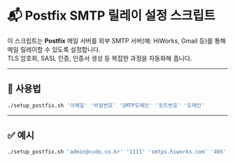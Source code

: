 # 📬 Postfix SMTP 릴레이 설정 스크립트

이 스크립트는 **Postfix** 메일 서버를 외부 SMTP 서버(예: HiWorks, Gmail 등)를 통해 메일 릴레이할 수 있도록 설정합니다.  
TLS 암호화, SASL 인증, 인증서 생성 등 복잡한 과정을 자동화해 줍니다.

---

## 📌 사용법

```bash
./setup_postfix.sh '이메일' '비밀번호' 'SMTP도메인' '포트번호' '도메인'
```

---

## ✅ 예시

```bash
./setup_postfix.sh 'admin@cudo.co.kr' '1111' 'smtps.hiworks.com' '465' 'pce.cudo.co.kr'
```
